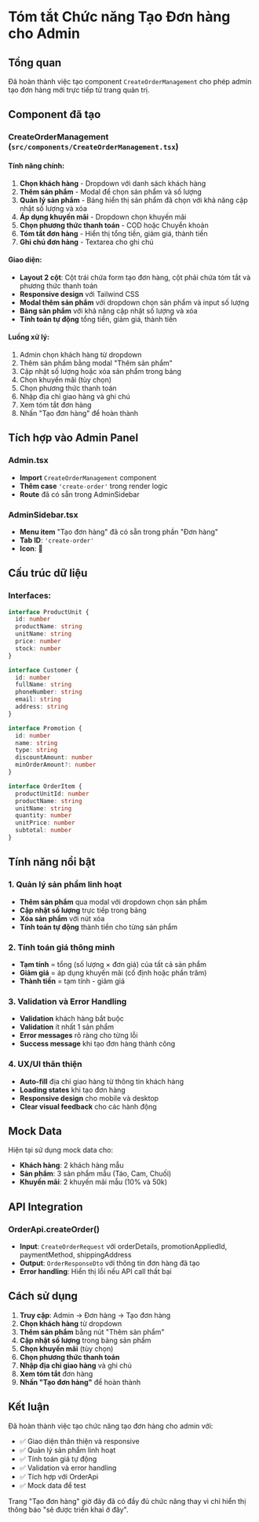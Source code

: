 # Tóm tắt Chức năng Tạo Đơn hàng cho Admin

## Tổng quan
Đã hoàn thành việc tạo component `CreateOrderManagement` cho phép admin tạo đơn hàng mới trực tiếp từ trang quản trị.

## Component đã tạo

### CreateOrderManagement (`src/components/CreateOrderManagement.tsx`)

#### Tính năng chính:
1. **Chọn khách hàng** - Dropdown với danh sách khách hàng
2. **Thêm sản phẩm** - Modal để chọn sản phẩm và số lượng
3. **Quản lý sản phẩm** - Bảng hiển thị sản phẩm đã chọn với khả năng cập nhật số lượng và xóa
4. **Áp dụng khuyến mãi** - Dropdown chọn khuyến mãi
5. **Chọn phương thức thanh toán** - COD hoặc Chuyển khoản
6. **Tóm tắt đơn hàng** - Hiển thị tổng tiền, giảm giá, thành tiền
7. **Ghi chú đơn hàng** - Textarea cho ghi chú

#### Giao diện:
- **Layout 2 cột**: Cột trái chứa form tạo đơn hàng, cột phải chứa tóm tắt và phương thức thanh toán
- **Responsive design** với Tailwind CSS
- **Modal thêm sản phẩm** với dropdown chọn sản phẩm và input số lượng
- **Bảng sản phẩm** với khả năng cập nhật số lượng và xóa
- **Tính toán tự động** tổng tiền, giảm giá, thành tiền

#### Luồng xử lý:
1. Admin chọn khách hàng từ dropdown
2. Thêm sản phẩm bằng modal "Thêm sản phẩm"
3. Cập nhật số lượng hoặc xóa sản phẩm trong bảng
4. Chọn khuyến mãi (tùy chọn)
5. Chọn phương thức thanh toán
6. Nhập địa chỉ giao hàng và ghi chú
7. Xem tóm tắt đơn hàng
8. Nhấn "Tạo đơn hàng" để hoàn thành

## Tích hợp vào Admin Panel

### Admin.tsx
- **Import** `CreateOrderManagement` component
- **Thêm case** `'create-order'` trong render logic
- **Route** đã có sẵn trong AdminSidebar

### AdminSidebar.tsx
- **Menu item** "Tạo đơn hàng" đã có sẵn trong phần "Đơn hàng"
- **Tab ID**: `'create-order'`
- **Icon**: 📝

## Cấu trúc dữ liệu

### Interfaces:
```typescript
interface ProductUnit {
  id: number
  productName: string
  unitName: string
  price: number
  stock: number
}

interface Customer {
  id: number
  fullName: string
  phoneNumber: string
  email: string
  address: string
}

interface Promotion {
  id: number
  name: string
  type: string
  discountAmount: number
  minOrderAmount?: number
}

interface OrderItem {
  productUnitId: number
  productName: string
  unitName: string
  quantity: number
  unitPrice: number
  subtotal: number
}
```

## Tính năng nổi bật

### 1. Quản lý sản phẩm linh hoạt
- **Thêm sản phẩm** qua modal với dropdown chọn sản phẩm
- **Cập nhật số lượng** trực tiếp trong bảng
- **Xóa sản phẩm** với nút xóa
- **Tính toán tự động** thành tiền cho từng sản phẩm

### 2. Tính toán giá thông minh
- **Tạm tính** = tổng (số lượng × đơn giá) của tất cả sản phẩm
- **Giảm giá** = áp dụng khuyến mãi (cố định hoặc phần trăm)
- **Thành tiền** = tạm tính - giảm giá

### 3. Validation và Error Handling
- **Validation** khách hàng bắt buộc
- **Validation** ít nhất 1 sản phẩm
- **Error messages** rõ ràng cho từng lỗi
- **Success message** khi tạo đơn hàng thành công

### 4. UX/UI thân thiện
- **Auto-fill** địa chỉ giao hàng từ thông tin khách hàng
- **Loading states** khi tạo đơn hàng
- **Responsive design** cho mobile và desktop
- **Clear visual feedback** cho các hành động

## Mock Data

Hiện tại sử dụng mock data cho:
- **Khách hàng**: 2 khách hàng mẫu
- **Sản phẩm**: 3 sản phẩm mẫu (Táo, Cam, Chuối)
- **Khuyến mãi**: 2 khuyến mãi mẫu (10% và 50k)

## API Integration

### OrderApi.createOrder()
- **Input**: `CreateOrderRequest` với orderDetails, promotionAppliedId, paymentMethod, shippingAddress
- **Output**: `OrderResponseDto` với thông tin đơn hàng đã tạo
- **Error handling**: Hiển thị lỗi nếu API call thất bại

## Cách sử dụng

1. **Truy cập**: Admin → Đơn hàng → Tạo đơn hàng
2. **Chọn khách hàng** từ dropdown
3. **Thêm sản phẩm** bằng nút "Thêm sản phẩm"
4. **Cập nhật số lượng** trong bảng sản phẩm
5. **Chọn khuyến mãi** (tùy chọn)
6. **Chọn phương thức thanh toán**
7. **Nhập địa chỉ giao hàng** và ghi chú
8. **Xem tóm tắt** đơn hàng
9. **Nhấn "Tạo đơn hàng"** để hoàn thành

## Kết luận

Đã hoàn thành việc tạo chức năng tạo đơn hàng cho admin với:
- ✅ Giao diện thân thiện và responsive
- ✅ Quản lý sản phẩm linh hoạt
- ✅ Tính toán giá tự động
- ✅ Validation và error handling
- ✅ Tích hợp với OrderApi
- ✅ Mock data để test

Trang "Tạo đơn hàng" giờ đây đã có đầy đủ chức năng thay vì chỉ hiển thị thông báo "sẽ được triển khai ở đây".

